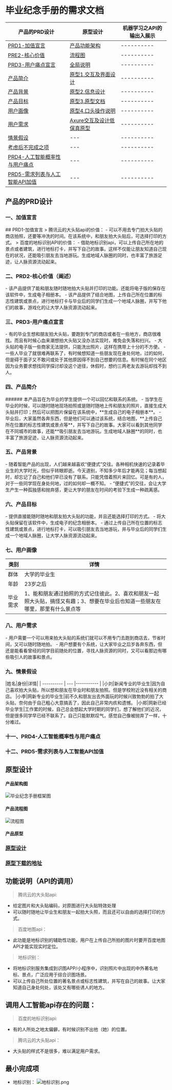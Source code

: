 # 毕业纪念手册的需求文档
|产品的PRD设计|原型设计|机器学习之API的输出入展示
|---------- | --- |---------- 
|[PRD1-加值宣言](#chapter1) |[产品功能架构](#chapter1)|---------- 
|[PRE2-核心价值](#chapter2) |[流程图](#chapter1)|---------- 
|[PRD3-用户痛点宣言](#chapter3) |[全局说明](#chapter1)|----------
|[产品简介](#chapter11) |[原型1.交互及界面设计](#chapter1) |---------- 
|[产品背景](#chapter11) |[原型2.信息设计](#chapter1)|----------
|[产品目标](#chapter11) |[原型3.原型文档](#chapter1)|---------- 
|[用户画像](#chapter11) |[原型4.口头操作说明](#chapter1) |---------- 
|[用户需求](#chapter11) |[Axure交互及设计低保真原型](#chapter1) |---------- 
|[情景假设](#chapter11) | --- |----------
|[考虑后不完成之项](#chapter11) | --- |---------- 
|[PRD4-人工智能概率性与用户痛点](#chapter4)| --- |---------- 
|[PRD5-需求列表与人工智能API加值](#chapter5)| --- |---------- 


## 产品的PRD设计

<h3 id="chapter1">一、加值宣言 </h3>
## PRD1-加值宣言
> 腾讯云的大头贴api的价值：
- 可以不用去专门拍大头贴的商店拍照，还要等冲洗的时间。在该系统中，和朋友拍大头贴后，可选择打印的方式。
> 百度的地标识别API的价值：
- 借助地标识别api，可以上传自己所在地的景点或者建筑，进行地标打卡，并写下自己的故事。这样不仅能让朋友知道自己现在的状况，还能吸引朋友去当地游玩。生成地域人脉圈的同时，也丰富了旅游足迹，让人脉资源流动起来。

<h3 id="chapter2">二、PRD2-核心价值（阐述） </h3>
- 该产品提供了能和朋友随时随地拍大头贴并打印的功能。还能将电子版的保存在该软件中，生成电子相册本。
- 该产品提供了结合地图，上传自己所在位置的标志性建筑或景点，进行地标打卡与毕业后的同学们生成一个地域人脉圈，并写下他们的故事，游戏化的让大学人脉资源流动起来。


<h3 id="chapter3">三、PRD3-用户痛点宣言 </h3>
- 有的毕业生想和朋友拍大头贴，要跑到专门的商店或者在一些地方，商店很难找。而且有时候心血来潮想拍大头贴又没办法实现时，难免会失落和扫兴。
- 大头贴的电子版一些商家无法提供，只能洗出照片，这样在携带上十分的不方便。
- 一些人毕业了就很难再联系了，有时候想知道一些朋友现在身处何地，过的如何，但是碍于面子又不敢问或处于其他原因得不到自己想要的信息。有时候在同个地区因为业务要求想找同学探讨却没这个途径，休假时，想约三两老友去游玩却找不到人。

<h3 id="chapter4">四、产品简介 </h3>
###### 本产品旨在为毕业的学生提供一个可以回忆和联系的系统。
- 当学生在毕业的时候，可以随时随地现场拍照或是随时随地上传和朋友的照片，直接生成大头贴并打印；然后可以把图片保留在该系统中，**生成自己的电子相册本**。
- 毕业后，大家虽然各奔东西，但是他们可以通过该系统，结合地图，**上传自己所在位置的标志性建筑或景点等**，并写下自己的故事。大家可以看到其他同学在不同城市的故事，还能**吸引朋友去当地游玩。生成地域人脉圈**的同时，也丰富了旅游足迹，让人脉资源流动起来。

<h3 id="chapter5">五、产品背景</h3>
- 随着智能产品的出现，人们越来越喜欢“便捷式”交往。各种相机快速的记录着毕业生的大学时光，但似乎转眼即逝。今天道别，不知多少年后才能再见；每当想起时，却忘记了自己和他们早已没有了联系。只能凭借着照片来回忆。可是有的人，对于一些同学现在身处何地，过的如何却一概不知。
- “便捷式”的交往，会让大学生产生一种孤独感和抛弃感，更让大学的朋友在时间的考验下生成一种疏离感。

<h3 id="chapter6">六、产品目标</h3>
- 提供直接能随时随地和朋友拍大头贴的功能，并且还能选择打印的方式。
- 将大头贴保留在该软件中，生成电子的纪念相册本。
- 通过上传自己所在位置的标志性建筑或景点，进行地标打卡，可以吸引朋友去当地游玩，并与毕业后的同学们生成一个地域人脉圈，让大学人脉资源流动起来。

<h3 id="chapter7">七、用户画像</h3>

类别 | 详情
---  |---
群体 | 大学的毕业生
年龄 | 23岁之后
毕业需求 | 1、能和朋友通过拍照的方式记住彼此。2、喜欢和朋友一起照大头贴，搞怪又有趣；3、想要在毕业后也知道一些朋友在哪里，那里有什么景点等

<h3 id="chapter8">八、用户需求 </h3>
- 用户需要一个可以用来拍大头贴的系统们就可以不用专门去跑到商店去，节省时间，又可以随时随地拍。
- 用户想要有个系统，让大家毕业之后岁各奔东西，但还是能看看曾经的同学目前随处的位置，寻找人脉资源的同时，又可以看那边有哪些吸引人的故事和景点。


<h3 id="chapter9">九、情景假设 </h3>
|姓名|身份|详情|
| ---------- | --- |----------- |
|小刘|新闻专业的毕业生|因为自己喜欢拍大头贴，所以想和朋友在毕业时和朋友拍照。但是学校附近没有相关的商店。
|小李|网新专业的毕业生|前不久和朋友出去外面玩的时候兴致勃勃的拍了大头贴，奈何由于自己粗心大意搞丢了，因此自己非常内疚和遗憾。
|小郑|网新已经毕业学生|工作累的时候，自己总会想起大学时期的同学们，想了解他们的近况，但是很多同学早已经不联系了。自己只能默默叹气，感觉自己像被抛弃了一样，十分难过。

<h3 id="chapter11">十一、PRD4-人工智能概率性与用户痛点</h3>

<h3 id="chapter12">十二、PRD5-需求列表与人工智能API加值</h3>



## 原型设计
####  产品架构图
![毕业纪念手册框架图](img/毕业纪念手册框架图.png)
#### 产品流程图
![流程图](img/流程图.png)
#### 产品原型
### [原型设计](http://nfunm104.gitee.io/api_graduation)
### [原型下载的地址](https://gitee.com/NFUNM104/API_Graduation)

## 功能说明（API的调用）
> 腾讯云的大头贴api:
- 给定图片和大头贴编码，对原图进行大头贴特效处理
- 可以随时随地让毕业生和朋友一起拍大头照，而且还可以自由的选择打印的方式。

> 百度地图api：
- 此功能是地标识别的辅助性功能，用户在上传自己所拍的图片时要开百度地图API才能实现实时定位。

> 地标识别：
- 将地标识别服务集成到识图APP/小程序中，识别照片中出现的中外著名地标、景点，广泛应用于综合识图场景。
- 可以上传自己所处位置的著名景点或标志性建筑，并写在自己的故事。让大家知道自己身处何处，该处又有哪些诱人的地方。

## 调用人工智能api存在的问题：
> 百度的地标识别api:
- 有的人所处之地太偏僻，有时候识别不出他（她）的位置。
> 腾讯云的大头贴api：
- 大头贴的样式不是很多，难以满足用户需求。
## 最小完成项
- 地标识别：
![地标识别.png](https://upload-images.jianshu.io/upload_images/7563229-f6832fc51538093f.png?imageMogr2/auto-orient/strip%7CimageView2/2/w/1240)


